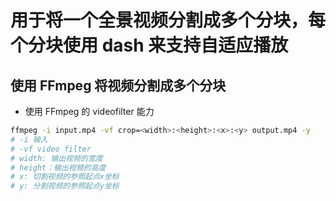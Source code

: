 # 用于将一个全景视频分割成多个分块，每个分块使用 dash 来支持自适应播放

## 使用 FFmpeg 将视频分割成多个分块

- 使用 FFmpeg 的 videofilter 能力

```bash
ffmpeg -i input.mp4 -vf crop=<width>:<height>:<x>:<y> output.mp4 -y
# -i 输入
# -vf video filter
# width: 输出视频的宽度
# height：输出视频的高度
# x: 切割视频的参照起点x坐标
# y: 分割视频的参照起点y坐标
```
